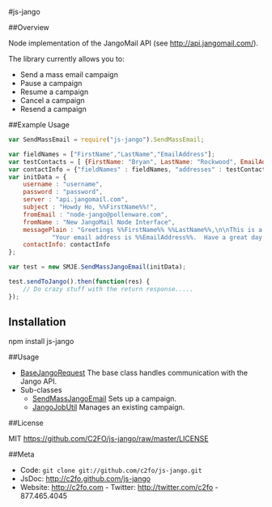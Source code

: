 #js-jango

##Overview

Node implementation of the JangoMail API (see http://api.jangomail.com/).

The library currently allows you to:

*  Send a mass email campaign
*  Pause a campaign
*  Resume a campaign
*  Cancel a campaign
*  Resend a campaign

##Example Usage
```javascript
var SendMassEmail = require("js-jango").SendMassEmail;

var fieldNames = ["FirstName","LastName","EmailAddress"];
var testContacts = [ {FirstName: "Bryan", LastName: "Rockwood", EmailAddress: "bryan.rockwood@pollenware.com"} ];
var contactInfo = {"fieldNames" : fieldNames, "addresses" : testContacts};
var initData = {
    username : "username",
    password : "password",
    server : "api.jangomail.com",
    subject : "Howdy Ho, %%FirstName%%!",
    fromEmail : "node-jango@pollenware.com",
    fromName : "New JangoMail Node Interface",
    messagePlain : "Greetings %%FirstName%% %%LastName%%,\n\nThis is a test of the Node interface to JangoMail." +
            "Your email address is %%EmailAddress%%.  Have a great day!\n\n\n -- BaseJangoRequest (BJR) OUT!",
    contactInfo: contactInfo
};

var test = new SMJE.SendMassJangoEmail(initData);

test.sendToJango().then(function(res) {
    // Do crazy stuff with the return response.....
});
```

## Installation

  npm install js-jango

##Usage

* [BaseJangoRequest](http://c2fo.github.com/js-jango/symbols/BaseJangoRequest.html) The base class handles
communication with the Jango API.
* Sub-classes
  *  [SendMassJangoEmail](http://c2fo.github.com/js-jango/symbols/jsJango.SendMassJangoEmail.html) Sets up a campaign.
  *  [JangoJobUtil](http://c2fo.github.com/js-jango/symbols/jsJango.JangoJobUtil.html) Manages an existing campaign.

##License

MIT <https://github.com/C2FO/js-jango/raw/master/LICENSE>

##Meta

* Code: `git clone git://github.com/c2fo/js-jango.git`
* JsDoc: <http://c2fo.github.com/js-jango>
* Website:  <http://c2fo.com> - Twitter: <http://twitter.com/c2fo> - 877.465.4045
